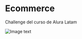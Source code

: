 # Ecommerce
Challenge del curso de Alura Latam


![Image text](https://github.com/lautaro-developer/Ecommerce/blob/main/captura-de-pantalla/pagEcommerse.png)
